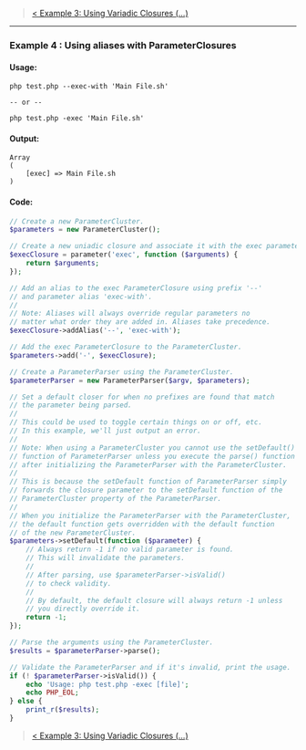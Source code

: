 > [< Example 3:  Using Variadic Closures (...)](https://github.com/nathan-fiscaletti/parameterparser/blob/master/examples/Example3.md)

----
### Example 4 : Using aliases with ParameterClosures

#### Usage: 
    php test.php --exec-with 'Main File.sh'

    -- or --

    php test.php -exec 'Main File.sh'
#### Output:
    Array
    (
        [exec] => Main File.sh
    )
#### Code:
```php
// Create a new ParameterCluster.
$parameters = new ParameterCluster();

// Create a new uniadic closure and associate it with the exec parameter.
$execClosure = parameter('exec', function ($arguments) {
    return $arguments;
});

// Add an alias to the exec ParameterClosure using prefix '--'
// and parameter alias 'exec-with'.
// 
// Note: Aliases will always override regular parameters no
// matter what order they are added in. Aliases take precedence.
$execClosure->addAlias('--', 'exec-with');

// Add the exec ParameterClosure to the ParameterCluster.
$parameters->add('-', $execClosure);

// Create a ParameterParser using the ParameterCluster.
$parameterParser = new ParameterParser($argv, $parameters);

// Set a default closer for when no prefixes are found that match
// the parameter being parsed. 
// 
// This could be used to toggle certain things on or off, etc.
// In this example, we'll just output an error.
// 
// Note: When using a ParameterCluster you cannot use the setDefault()
// function of ParameterParser unless you execute the parse() function
// after initializing the ParameterParser with the ParameterCluster.
// 
// This is because the setDefault function of ParameterParser simply
// forwards the closure parameter to the setDefault function of the
// ParameterCluster property of the ParameterParser.
// 
// When you initialize the ParameterParser with the ParameterCluster,
// the default function gets overridden with the default function 
// of the new ParameterCluster. 
$parameters->setDefault(function ($parameter) {
    // Always return -1 if no valid parameter is found.
    // This will invalidate the parameters.
    // 
    // After parsing, use $parameterParser->isValid()
    // to check validity.
    // 
    // By default, the default closure will always return -1 unless
    // you directly override it.
    return -1;
});

// Parse the arguments using the ParameterCluster.
$results = $parameterParser->parse();

// Validate the ParameterParser and if it's invalid, print the usage.
if (! $parameterParser->isValid()) {
    echo 'Usage: php test.php -exec [file]';
    echo PHP_EOL;
} else {
    print_r($results);
}

```
> [< Example 3:  Using Variadic Closures (...)](https://github.com/nathan-fiscaletti/parameterparser/blob/master/examples/Example3.md)